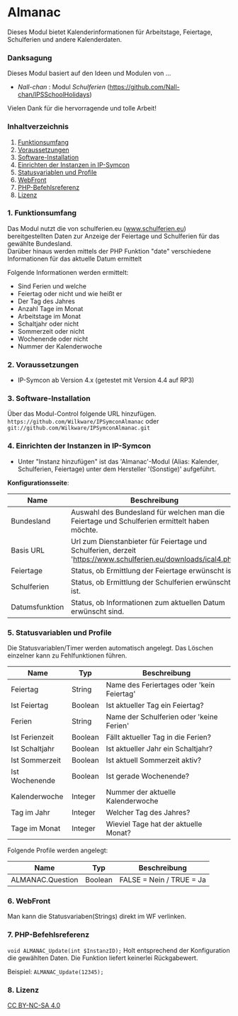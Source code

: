 # Almanac

Dieses Modul bietet Kalenderinformationen für Arbeitstage, Feiertage, Schulferien und andere Kalenderdaten.

### Danksagung 

Dieses Modul basiert auf den Ideen und Modulen von ...
* _Nall-chan_ : Modul _Schulferien_ (https://github.com/Nall-chan/IPSSchoolHolidays) 

Vielen Dank für die hervorragende und tolle Arbeit! 

### Inhaltverzeichnis

1. [Funktionsumfang](#1-funktionsumfang)
2. [Voraussetzungen](#2-voraussetzungen)
3. [Software-Installation](#3-software-installation)
4. [Einrichten der Instanzen in IP-Symcon](#4-einrichten-der-instanzen-in-ip-symcon)
5. [Statusvariablen und Profile](#5-statusvariablen-und-profile)
6. [WebFront](#6-webfront)
7. [PHP-Befehlsreferenz](#7-php-befehlsreferenz)
8. [Lizenz](#8-lizenz)

### 1. Funktionsumfang

Das Modul nutzt die von schulferien.eu (www.schulferien.eu) bereitgestellten Daten zur Anzeige der Feiertage und Schulferien
für das gewählte Bundesland.  
Darüber hinaus werden mittels der PHP Funktion "date" verschiedene Informationen für das aktuelle Datum ermittelt

Folgende Informationen werden ermittelt:

* Sind Ferien und welche
* Feiertag oder nicht und wie heißt er 
* Der Tag des Jahres
* Anzahl Tage im Monat
* Arbeitstage im Monat
* Schaltjahr oder nicht
* Sommerzeit oder nicht
* Wochenende oder nicht
* Nummer der Kalenderwoche

### 2. Voraussetzungen

- IP-Symcon ab Version 4.x (getestet mit Version 4.4 auf RP3)

### 3. Software-Installation

Über das Modul-Control folgende URL hinzufügen.  
`https://github.com/Wilkware/IPSymconAlmanac` oder `git://github.com/Wilkware/IPSymconAlmanac.git`

### 4. Einrichten der Instanzen in IP-Symcon

- Unter "Instanz hinzufügen" ist das 'Almanac'-Modul (Alias: Kalender, Schulferien, Feiertage) unter dem Hersteller '(Sonstige)' aufgeführt.

__Konfigurationsseite__:


Name               | Beschreibung
------------------ | ---------------------------------
Bundesland         | Auswahl des Bundesland für welchen man die Feiertage und Schulferien ermittelt haben möchte.
Basis URL          | Url zum Dienstanbieter für Feiertage und Schulferien, derzeit 'https://www.schulferien.eu/downloads/ical4.php'
Feiertage          | Status, ob Ermittlung der Feiertage erwünscht ist.
Schulferien        | Status, ob Ermittlung der Schulferien erwünscht ist.
Datumsfunktion     | Status, ob Informationen zum aktuellen Datum erwünscht sind.


### 5. Statusvariablen und Profile

Die Statusvariablen/Timer werden automatisch angelegt. Das Löschen einzelner kann zu Fehlfunktionen führen.

Name                 | Typ       | Beschreibung
-------------------- | --------- | ----------------
Feiertag             | String    | Name des Feriertages oder 'kein Feiertag'
Ist Feiertag         | Boolean   | Ist aktueller Tag ein Feiertag?
Ferien               | String    | Name der Schulferien oder 'keine Ferien'
Ist Ferienzeit       | Boolean   | Fällt aktueller Tag in die Ferien?
Ist Schaltjahr       | Boolean   | Ist aktueller Jahr ein Schaltjahr?
Ist Sommerzeit       | Boolean   | Ist aktuell Sommerzeit aktiv?
Ist Wochenende       | Boolean   | Ist gerade Wochenende?
Kalenderwoche        | Integer   | Nummer der aktuelle Kalenderwoche
Tag  im Jahr         | Integer   | Welcher Tag des Jahres?
Tage im Monat        | Integer   | Wieviel Tage hat der aktuelle Monat?

Folgende Profile werden angelegt:

Name                 | Typ       | Beschreibung
-------------------- | --------- | ----------------
ALMANAC.Question     | Boolean   | FALSE = Nein / TRUE = Ja


### 6. WebFront

Man kann die Statusvariaben(Strings) direkt im WF verlinken.


### 7. PHP-Befehlsreferenz

`void ALMANAC_Update(int $InstanzID);`
Holt entsprechend der Konfiguration die gewählten Daten.
Die Funktion liefert keinerlei Rückgabewert.

Beispiel:
`ALMANAC_Update(12345);`

### 8. Lizenz

  [CC BY-NC-SA 4.0](https://creativecommons.org/licenses/by-nc-sa/4.0/)  